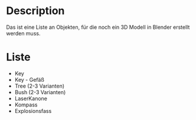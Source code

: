 # Description

Das ist eine Liste an Objekten, für die noch ein 3D Modell in Blender erstellt werden muss.

# Liste

- Key
- Key - Gefäß
- Tree (2-3 Varianten)
- Bush (2-3 Varianten)
- LaserKanone
- Kompass
- Explosionsfass
